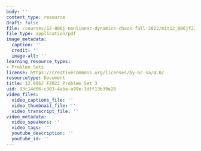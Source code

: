 ```yaml
---
body: ''
content_type: resource
draft: false
file: /courses/12-006j-nonlinear-dynamics-chaos-fall-2022/mit12_006jf22_ps3.pdf
file_type: application/pdf
image_metadata:
  caption: ''
  credit: ''
  image-alt: ''
learning_resource_types:
- Problem Sets
license: https://creativecommons.org/licenses/by-nc-sa/4.0/
resourcetype: Document
title: 12.006J F2022 Problem Set 3
uid: 93c14d06-c303-4aba-a99e-1dff13b39e28
video_files:
  video_captions_file: ''
  video_thumbnail_file: ''
  video_transcript_file: ''
video_metadata:
  video_speakers: ''
  video_tags: ''
  youtube_description: ''
  youtube_id: ''
---
```

